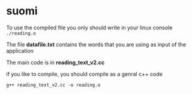 # suomi
To use the compiled file you only should write in your linux console
` ./reading.o`

The file **datafile.txt** contains the words that you are using as input of the application

The main code is in **reading_text_v2.cc**

if you like to compile, you should compile as a genral c++ code

 `g++ reading_text_v2.cc -o reading.o`
